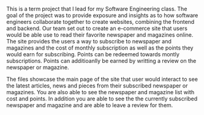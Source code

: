 This is a term project that I lead for my Software Engineering class. 
The goal of the project was to provide exposure and insights as to how software engineers collaborate together to create websites, combining the frontend and backend. 
Our team set out to create an e-commerce site that users would be able use to read their favorite newspaper and magazines online.
The site provides the users a way to subscribe to newspaper and magazines and the cost of monthly subscription as well as the points they would earn for subscribing. 
Points can be redeemed towards montly subscriptions. Points can additioanlly be earned by writting a review on the newspaper or magazine. 

The files showcase the main page of the site that user would interact to see the latest articles, news and pieces from their subscribed newspaper or magazines. 
You are also able to see the newspaper and magazine list with cost and points. In addition you are able to see the the currently subscribed newspaper and magazine 
and are able to leave a review for them.
